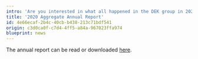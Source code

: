 ```yaml
---
intro: 'Are you interested in what all happened in the DEK group in 2020, what were our results or what values ​​we profess? Read our Aggregate Annual Report.'
title: '2020 Aggregate Annual Report'
id: 4e66ecaf-2b4c-40cb-b438-213c71bdf541
origin: c3d0ca0f-c7d4-4ff5-a84a-967023ffa974
blueprint: news
---
```

<p>The annual report can be read or downloaded <a href="https://cdn1.idek.cz/file/agregovana-VZ-EN-2020-FINAL-4ce533ca.pdf">here</a>.
</p>